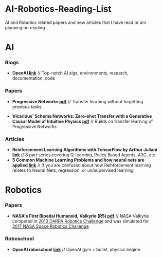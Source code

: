 # AI-Robotics-Reading-List
AI and Robotics related papers and new articles that I have read or am planning on reading

# AI
### Blogs
- **OpenAI [link](https://openai.com/)** // Top-notch AI algs, environments, research, documentation, code

### Papers
- **Progressive Networks [pdf](https://arxiv.org/pdf/1606.04671.pdf)** // Transfer learning without forgetting previous tasks

- **Vicarious' Schema Networks: Zero-shot Transfer with a Generative Causal Model of Intuitive Physics [pdf](https://www.vicarious.com/img/icml2017-schemas.pdf)** // Builds on transfer learning of Progressive Networks

### Articles
- **Reinforcement Learning Algorithms with TensorFlow by Arthur Juliani [link](https://medium.com/emergent-future/simple-reinforcement-learning-with-tensorflow-part-0-q-learning-with-tables-and-neural-networks-d195264329d0)** // 8 part series covering Q-learning, Policy Based Agents, A3C, etc.
- **5 Common Machine Learning Problems and how neural nets are applied [link](https://cs.stackexchange.com/questions/58131/are-neural-networks-a-type-of-reinforcement-learning-or-are-they-different)** // If you are confused about how Reinforcement learning relates to Neural Nets, regression, or un/supervised learning

# Robotics
### Papers
- **NASA's First Bipedal Humanoid, Valkyrie (R5) [pdf](https://pdfs.semanticscholar.org/f710/201366d7c59c5b8e3916856b0351031c33ea.pdf)** // NASA Valkyrie competed in [2013 DARPA Robotics Challenge](http://archive.darpa.mil/roboticschallengetrialsarchive/) and was simulated for [2017 NASA Space Robotics Challenge](https://www.nasa.gov/directorates/spacetech/centennial_challenges/space_robotics/index.html)
### Roboschool
- **OpenAI roboschool [link](https://blog.openai.com/roboschool/)** // OpenAI gym + bullet, physics engine
